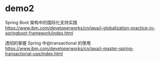 # demo2
Spring Boot 架构中的国际化支持实践
https://www.ibm.com/developerworks/cn/java/j-globalization-practice-in-springboot-framework/index.html

透彻的掌握 Spring 中@transactional 的使用
https://www.ibm.com/developerworks/cn/java/j-master-spring-transactional-use/index.html
